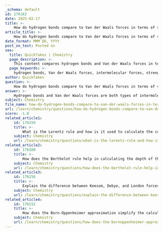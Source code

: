```yaml
---
_schema: default
id: 176162
date: 2025-02-17
title: >-
    How do hydrogen bonds compare to Van der Waals forces in terms of strength and structural implications?
article_title: >-
    How do hydrogen bonds compare to Van der Waals forces in terms of strength and structural implications?
date_format: MMM DD, YYYY
post_on_text: Posted on
seo:
  title: QuickTakes | Chemistry
  page_description: >-
    This content compares hydrogen bonds and Van der Waals forces in terms of their strength and structural importance, particularly in biological molecules such as DNA and proteins.
  page_keywords: >-
    hydrogen bonds, Van der Waals forces, intermolecular forces, strength comparison, structural implications, dipole-dipole interactions, electronegativity, DNA structure, protein structure, molecular aggregation, stability, biological systems
author: QuickTakes
question: >-
    How do hydrogen bonds compare to Van der Waals forces in terms of strength and structural implications?
answer: >-
    Hydrogen bonds and Van der Waals forces are both types of intermolecular forces, but they differ significantly in terms of strength and structural implications.\n\n### Strength Comparison\n\n1. **Hydrogen Bonds**:\n   - Hydrogen bonds are relatively strong compared to other types of intermolecular forces, typically ranging from 5 to 30 kJ/mol. They occur when a hydrogen atom covalently bonded to a highly electronegative atom (such as oxygen, nitrogen, or fluorine) experiences an attractive interaction with another electronegative atom. This strong dipole-dipole interaction is a result of the significant difference in electronegativity between hydrogen and the electronegative atom, leading to a partial positive charge on hydrogen and a partial negative charge on the electronegative atom.\n\n2. **Van der Waals Forces**:\n   - Van der Waals forces are generally weaker than hydrogen bonds, with strengths typically ranging from 0.4 to 4 kJ/mol. These forces include several types of interactions:\n     - **Keesom Forces**: Dipole-dipole interactions between permanent dipoles.\n     - **Debye Forces**: Induced dipole interactions between polar and nonpolar molecules.\n     - **London Forces**: Dispersion forces arising from temporary dipoles due to fluctuations in electron distribution.\n   - The strength of Van der Waals forces is influenced by the polarizability of the molecules involved, with larger and more polarizable molecules exhibiting stronger London dispersion forces.\n\n### Structural Implications\n\n1. **Hydrogen Bonds**:\n   - Hydrogen bonds play a crucial role in determining the structure and properties of many biological molecules, such as DNA and proteins. For example, in DNA, hydrogen bonds between complementary base pairs (adenine-thymine and guanine-cytosine) stabilize the double helix structure. In proteins, hydrogen bonds contribute to secondary structures like alpha helices and beta sheets, influencing the overall three-dimensional conformation and function of the protein.\n\n2. **Van der Waals Forces**:\n   - While weaker, Van der Waals forces are essential for the stability of molecular structures, particularly in nonpolar substances. They help in the aggregation of molecules and influence the physical properties of materials, such as boiling and melting points. In biological systems, Van der Waals forces can contribute to the folding of proteins and the interaction between lipid molecules in cell membranes, although they are not the primary stabilizing forces.\n\n### Conclusion\n\nIn summary, hydrogen bonds are significantly stronger than Van der Waals forces and have profound structural implications in biological and chemical systems. While Van der Waals forces are important for the stability and interactions of nonpolar molecules, hydrogen bonds are critical for the formation and maintenance of complex structures in biomolecules. Understanding these differences is essential for predicting the behavior of substances in various chemical and biological contexts.
subject: Chemistry
file_name: how-do-hydrogen-bonds-compare-to-van-der-waals-forces-in-terms-of-strength-and-structural-implications.md
url: /learn/chemistry/questions/how-do-hydrogen-bonds-compare-to-van-der-waals-forces-in-terms-of-strength-and-structural-implications
score: -1.0
related_article1:
    id: 176159
    title: >-
        What is the Lorentz rule and how is it used to calculate the collision diameter in molecular interactions?
    subject: Chemistry
    url: /learn/chemistry/questions/what-is-the-lorentz-rule-and-how-is-it-used-to-calculate-the-collision-diameter-in-molecular-interactions
related_article2:
    id: 176160
    title: >-
        How does the Berthelot rule help in calculating the depth of the potential well in intermolecular forces?
    subject: Chemistry
    url: /learn/chemistry/questions/how-does-the-berthelot-rule-help-in-calculating-the-depth-of-the-potential-well-in-intermolecular-forces
related_article3:
    id: 176156
    title: >-
        Explain the difference between Keesom, Debye, and London forces in terms of their origin and temperature dependence.
    subject: Chemistry
    url: /learn/chemistry/questions/explain-the-difference-between-keesom-debye-and-london-forces-in-terms-of-their-origin-and-temperature-dependence
related_article4:
    id: 176152
    title: >-
        How does the Born-Oppenheimer approximation simplify the calculation of potential energy in molecular systems?
    subject: Chemistry
    url: /learn/chemistry/questions/how-does-the-bornoppenheimer-approximation-simplify-the-calculation-of-potential-energy-in-molecular-systems
---
```


&nbsp;